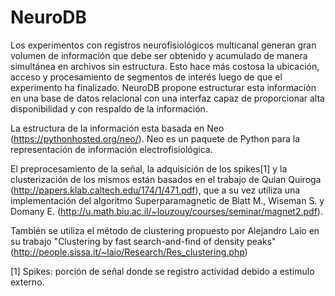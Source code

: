 NeuroDB
=======

Los experimentos con registros neurofisiológicos multicanal generan gran volumen de información que debe ser obtenido y acumulado de manera simultánea en archivos sin estructura. Esto hace más costosa la ubicación, acceso y procesamiento de segmentos de interés luego de que el experimento ha finalizado. NeuroDB propone estructurar esta información en una base de datos relacional con una interfaz capaz de proporcionar alta disponibilidad y con respaldo de la información.

La estructura de la información esta basada en Neo (https://pythonhosted.org/neo/). Neo es un paquete de Python para la representación de información electrofisiológica.

El preprocesamiento de la señal, la adquisición de los spikes[1] y la clusterización de los mismos están basados en el trabajo de Quian Quiroga (http://papers.klab.caltech.edu/174/1/471.pdf‎), que a su vez utiliza una implementación del algoritmo Superparamagnetic de Blatt M., Wiseman S. y Domany E. (http://u.math.biu.ac.il/~louzouy/courses/seminar/magnet2.pdf‎). 

También se utiliza el método de clustering propuesto por Alejandro Laio en su trabajo "Clustering by fast search-and-find of density peaks" (http://people.sissa.it/~laio/Research/Res_clustering.php)

[1] Spikes: porción de señal donde se registro actividad debido a estimulo externo.
